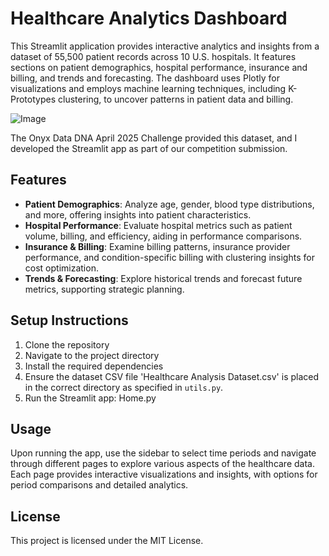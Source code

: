 # Healthcare Analytics Dashboard
This Streamlit application provides interactive analytics and insights from a dataset of 55,500 patient records across 10 U.S. hospitals. It features sections on patient demographics, hospital performance, insurance and billing, and trends and forecasting. The dashboard uses Plotly for visualizations and employs machine learning techniques, including K-Prototypes clustering, to uncover patterns in patient data and billing.

![Image](https://github.com/user-attachments/assets/833c9a50-c722-4cac-8295-4fa40ebcfa6b)

The Onyx Data DNA April 2025 Challenge provided this dataset, and I developed the Streamlit app as part of our competition submission.


## Features
- **Patient Demographics**: Analyze age, gender, blood type distributions, and more, offering insights into patient characteristics.
- **Hospital Performance**: Evaluate hospital metrics such as patient volume, billing, and efficiency, aiding in performance comparisons.
- **Insurance & Billing**: Examine billing patterns, insurance provider performance, and condition-specific billing with clustering insights for cost optimization.
- **Trends & Forecasting**: Explore historical trends and forecast future metrics, supporting strategic planning.


## Setup Instructions
1. Clone the repository
2. Navigate to the project directory
3. Install the required dependencies
4. Ensure the dataset CSV file 'Healthcare Analysis Dataset.csv' is placed in the correct directory as specified in `utils.py`.
5. Run the Streamlit app: Home.py

## Usage
Upon running the app, use the sidebar to select time periods and navigate through different pages to explore various aspects of the healthcare data. Each page provides interactive visualizations and insights, with options for period comparisons and detailed analytics.


## License
This project is licensed under the MIT License.


   
